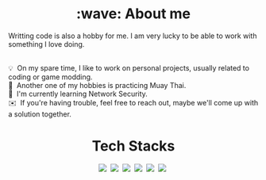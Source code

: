 <!-- https://github.com/durgeshsamariya/awesome-github-profile-readme-templates/blob/master/templates/AVS1508.md?plain=1 -->

<h1 align=center>:wave:&nbsp;About me</h1>
Writting code is also a hobby for me. I am very lucky to be able to work with something I love doing. <br /><br />

:bulb:&nbsp; On my spare time, I like to work on personal projects, usually related to coding or game modding. \
:boxing_glove:&nbsp; Another one of my hobbies is practicing Muay Thai. \
:seedling:&nbsp; I'm currently learning Network Security. \
:envelope:&nbsp; If you're having trouble, feel free to reach out, maybe we'll come up with a solution together.

<h1 align=center>Tech Stacks</h1>
<p align=center>
  <a href="https://www.python.org/"><img src="https://img.shields.io/badge/-Python-7D12FF?labelColor=000000&style=for-the-badge&logo=python" /></a>&nbsp;
  <a href="https://angular.io/"><img src="https://img.shields.io/badge/-Angular-7D12FF?labelColor=000000&style=for-the-badge&logo=angular" /></a>&nbsp;
  <a href="https://flutter.dev/"><img src="https://img.shields.io/badge/-Flutter-7D12FF?labelColor=000000&style=for-the-badge&logo=flutter" /></a>&nbsp;
  <a href="https://reactjs.org/"><img src="https://img.shields.io/badge/-React-7D12FF?labelColor=000000&style=for-the-badge&logo=react" /></a>&nbsp;
  <a href="https://github.com/torvalds/linux"><img src="https://img.shields.io/badge/-Linux-7D12FF?labelColor=000000&style=for-the-badge&logo=linux" /></a>&nbsp;
  <a href="https://godotengine.org/"><img src="https://img.shields.io/badge/-Godot Engine-7D12FF?labelColor=000000&style=for-the-badge&logo=godotengine" /></a>&nbsp;
  
</p>
